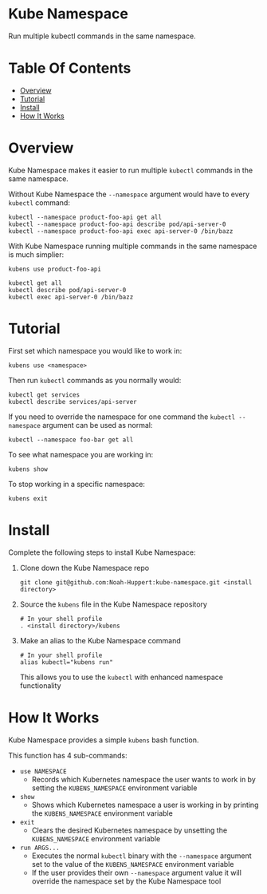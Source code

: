 # Kube Namespace
Run multiple kubectl commands in the same namespace.

# Table Of Contents
- [Overview](#overview)
- [Tutorial](#tutorial)
- [Install](#install)
- [How It Works](#how-it-works)

# Overview
Kube Namespace makes it easier to run multiple `kubectl` commands in the same
namespace.  

Without Kube Namespace the `--namespace` argument would have to every `kubectl` command:

```
kubectl --namespace product-foo-api get all
kubectl --namespace product-foo-api describe pod/api-server-0
kubectl --namespace product-foo-api exec api-server-0 /bin/bazz
```

With Kube Namespace running multiple commands in the same namespace is much simplier:

```
kubens use product-foo-api

kubectl get all
kubectl describe pod/api-server-0
kubectl exec api-server-0 /bin/bazz
```

# Tutorial
First set which namespace you would like to work in:

```
kubens use <namespace>
```

Then run `kubectl` commands as you normally would:

```
kubectl get services
kubectl describe services/api-server
```

If you need to override the namespace for one command the `kubectl --namespace` 
argument can be used as normal:

```
kubectl --namespace foo-bar get all
```

To see what namespace you are working in:

```
kubens show
```

To stop working in a specific namespace:

```
kubens exit
```

# Install
Complete the following steps to install Kube Namespace:

1. Clone down the Kube Namespace repo
   ```
   git clone git@github.com:Noah-Huppert:kube-namespace.git <install directory>
   ```
2. Source the `kubens` file in the Kube Namespace repository
   ```
   # In your shell profile
   . <install directory>/kubens
   ```
3. Make an alias to the Kube Namespace command
   ```
   # In your shell profile
   alias kubectl="kubens run"
   ```
   This allows you to use the `kubectl` with enhanced namespace functionality

# How It Works
Kube Namespace provides a simple `kubens` bash function.  

This function has 4 sub-commands:

- `use NAMESPACE`
	- Records which Kubernetes namespace the user wants to work in by 
	  setting the `KUBENS_NAMESPACE` environment variable
- `show`
	- Shows which Kubernetes namespace a user is working in by printing the 
	  `KUBENS_NAMESPACE` environment variable
- `exit`
	- Clears the desired Kubernetes namespace by unsetting the 
	  `KUBENS_NAMESPACE` environment variable
- `run ARGS...`
	- Executes the normal `kubectl` binary with the `--namespace` argument 
	  set to the value of the `KUBENS_NAMESPACE` environment variable
	- If the user provides their own `--namespace` argument value it will 
	  override the namespace set by the Kube Namespace tool
